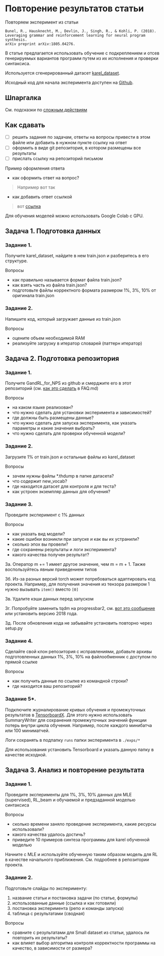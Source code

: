 # Повторение результатов статьи 

Повторяем эксперимент из статьи

```
Bunel, R., Hausknecht, M., Devlin, J., Singh, R., & Kohli, P. (2018). 
Leveraging grammar and reinforcement learning for neural program synthesis. 
arXiv preprint arXiv:1805.04276.
```

В статье предлагается использовать обучение с подкреплением и отсев генерируемых вариантов программ путем из их исполнения и проверки синтаксиса.

Используется сгенерированный датасет [karel_dataset](https://msr-redmond.github.io/karel-dataset/).

Исходный код для начала эксперимента доступен на [Github](https://github.com/bunelr/GandRL_for_NPS).

## Шпаргалка

См. подсказки по [сложным действиям](./FAQ.md)

## Как сдавать

 - [ ] решить задания по задачам, ответы на вопросы привести в этом файле или добавить в нужном пункте ссылку на ответ
 - [ ] оформить в виде git репозитория, в котором размещены все результаты
 - [ ] прислать ссылку на репозиторий письмом
 
Пример оформления ответа

 - как оформить ответ на вопрос?
> Например вот так
 - как добавить ответ ссылкой
> вот [ссылка](./TASK.md#как-сдавать)


Для обучения моделей можно использовать Google Colab c GPU.

## Задача 1. Подготовка данных

### Задание 1. 

Получите karel_dataset, найдите в нем train.json и разберитесь в его структуре.

Вопросы
 - как правильно называется формат файла train.json?
 - как взять часть из файла train.json?
 - подготовьте файлы корректного формата размером 1%, 3%, 10% от оригинала train.json
 
### Задание 2. 
 
Напишите код, который загружает данные из train.json
 
Вопросы
 - оцените объем необходимой RAM
 - реализуйте загрузку в итератор словарей (паттерн итератор)
  
## Задача 2. Подготовка репозитория 

### Задание 1. 

Получите GandRL_for_NPS из github и смерджите его в этот репозиторий (см. [как это сделать](./FAQ.md#как-объединить-репозитории) в FAQ.md)

Вопросы
 - на каком языке реализован?
 - что нужно сделать для установки эксперимента и зависимостей?
 - где должны быть размещены данные?
 - что нужно сделать для запуска эксперимента, как указать параметры и какие значения выбрать?
 - что нужно сделать для проверки обученной модели?
 
### Задание 2. 
 
Загрузите 1% от train.json и остальные файлы из karel_dataset
 
Вопросы
 - зачем нужны файлы *.thdump в папке датасета?
 - что содержит new_vocab?
 - где находится датасет для контроля и для теста?
 - как устроен экземпляр данных для обучения?

### Задание 3. 

Проведите эксперимент с 1% данных

Вопросы
 - как указать вид модели?
 - какие ошибки возникли при запуске и как вы их устранили?
 - сколько эпох вы провели?
 - где сохранены результаты и логи эксперимента?
 - какого качества получен результат?
 
3а. Оператор m += 1 имеет другое значение, чем m = m + 1. Также воспользуйтесь явным приведением типов
 
3б. Из-за разных версий torch может потребоваться адаптировать код проекта. Например, для получения значения из тензора размером 1 нужно вызывать ``item()`` вместо ``[0]``

3в. Удалите кэши данных перед запуском

3г. Попробуйте заменить tqdm на progressbar2, см. [вот это сообщение](https://github.com/tqdm/tqdm/issues/613) или установить версию 2018 года.

3д. После обновления кода не забывайте установить повторно через setup.py

 
### Задание 4. 
 
Сделайте свой клон репозитория с исправлениями, добавьте архивы подготовленных данных 1%, 3%, 10% на файлообменник с доступом по прямой ссылке
 
Вопросы
 - как получить данные по ссылке из командной строки?
 - где находится ваш репозиторий?

### Задание 5*.

Подключите журналирование кривых обучения и промежуточных результатов в [TensorboardX](https://github.com/lanpa/tensorboardX). 
Для этого нужно использовать SummaryWriter для сохранения промежуточных значений функции потерь внутри цикла обучения. Например, после каждого минибатча или 100 миниматчей. 

Логи сохранять в подпапку ``runs`` папки эксперимента в ``./exps/*``

Для использования установить Tensorboard и указать данную папку в качестве исходной.
  
## Задача 3. Анализ и повторение результата

### Задание 1. 

Проведите эксперименты для 1%, 3%, 10% данных для MLE (supervised), RL_beam и обучаемой и предзаданной моделью синтаксиса

Вопросы
 - сколько времени заняло проведение эксперимента, какие ресурсы использовали?
 - какого качества удалось достичь?
 - приведите 10 примеров синтеза программы для karel обученной моделью

Начните с MLE и используйте обученную таким образом модель для RL в качестве начального приближения.
См. подробнее в репозитории проекта.

### Задание 2. 

Подготовьте слайды по эксперименту: 
1. название статьи и постановка задачи (по статье, формулы) 
2. использованные данные (ссылка и как готовили)
3. постановка эксперимента (репо и команды запуска)
4. таблица с результатами (сводная)

Вопросы
 - сравните с результатами для Small dataset из статьи, удалось ли повторить их результаты?
 - как влияет выбор алгоритма контроля корректности программы на качество, в зависимости от размера?


